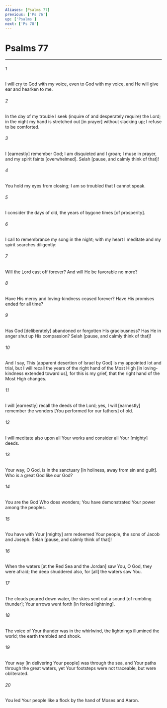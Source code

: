 ```yaml
---
Aliases: [Psalms 77]
previous: ['Ps 76']
up: ['Psalms']
next: ['Ps 78']
---
```

# Psalms 77

***














###### 1 






I will cry to God with my voice, even to God with my voice, and He will give ear and hearken to me. 













###### 2 






In the day of my trouble I seek (inquire of and desperately require) the Lord; in the night my hand is stretched out [in prayer] without slacking up; I refuse to be comforted. 













###### 3 






I [earnestly] remember God; I am disquieted and I groan; I muse in prayer, and my spirit faints [overwhelmed]. Selah [pause, and calmly think of that]! 













###### 4 






You hold my eyes from closing; I am so troubled that I cannot speak. 













###### 5 






I consider the days of old, the years of bygone times [of prosperity]. 













###### 6 






I call to remembrance my song in the night; with my heart I meditate and my spirit searches diligently: 













###### 7 






Will the Lord cast off forever? And will He be favorable no more? 













###### 8 






Have His mercy and loving-kindness ceased forever? Have His promises ended for all time? 













###### 9 






Has God [deliberately] abandoned or forgotten His graciousness? Has He in anger shut up His compassion? Selah [pause, and calmly think of that]! 













###### 10 






And I say, This [apparent desertion of Israel by God] is my appointed lot and trial, but I will recall the years of the right hand of the Most High [in loving-kindness extended toward us], for this is my grief, that the right hand of the Most High changes. 













###### 11 






I will [earnestly] recall the deeds of the Lord; yes, I will [earnestly] remember the wonders [You performed for our fathers] of old. 













###### 12 






I will meditate also upon all Your works and consider all Your [mighty] deeds. 













###### 13 






Your way, O God, is in the sanctuary [in holiness, away from sin and guilt]. Who is a great God like our God? 













###### 14 






You are the God Who does wonders; You have demonstrated Your power among the peoples. 













###### 15 






You have with Your [mighty] arm redeemed Your people, the sons of Jacob and Joseph. Selah [pause, and calmly think of that]! 













###### 16 






When the waters [at the Red Sea and the Jordan] saw You, O God, they were afraid; the deep shuddered also, for [all] the waters saw You. 













###### 17 






The clouds poured down water, the skies sent out a sound [of rumbling thunder]; Your arrows went forth [in forked lightning]. 













###### 18 






The voice of Your thunder was in the whirlwind, the lightnings illumined the world; the earth trembled and shook. 













###### 19 






Your way [in delivering Your people] was through the sea, and Your paths through the great waters, yet Your footsteps were not traceable, but were obliterated. 













###### 20 






You led Your people like a flock by the hand of Moses and Aaron.
